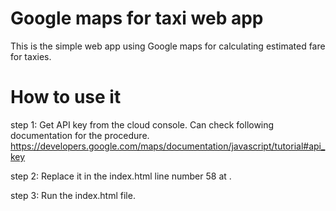 Google maps for taxi web app
===========================

This is the simple web app using Google maps for calculating estimated fare for taxies.


How to use it
=============

step 1: 
  Get API key from the cloud console. Can check following documentation for the procedure.
    https://developers.google.com/maps/documentation/javascript/tutorial#api_key
    
step 2:
  Replace it in the index.html line number 58 at <API KEY>.
  
  
step 3:
  Run the index.html file.
